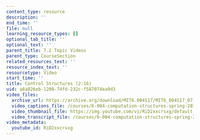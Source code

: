 ```yaml
---
content_type: resource
description: ''
end_time: ''
file: null
learning_resource_types: []
optional_tab_title: ''
optional_text: ''
parent_title: 7.2 Topic Videos
parent_type: CourseSection
related_resources_text: ''
resource_index_text: ''
resourcetype: Video
start_time: ''
title: Control Structures (2:16)
uid: a8a026eb-1200-74fd-232c-f587074ea9d3
video_files:
  archive_url: https://archive.org/download/MIT6.004S17/MIT6_004S17_07-02-06_300k.mp4
  video_captions_file: /courses/6-004-computation-structures-spring-2017/0e157a2198e1569691345037a6500c56_RiD2xxcrsxg.vtt
  video_thumbnail_file: https://img.youtube.com/vi/RiD2xxcrsxg/default.jpg
  video_transcript_file: /courses/6-004-computation-structures-spring-2017/35a08fa4ca59f158eebb41d97cb01949_RiD2xxcrsxg.pdf
video_metadata:
  youtube_id: RiD2xxcrsxg
---
```

